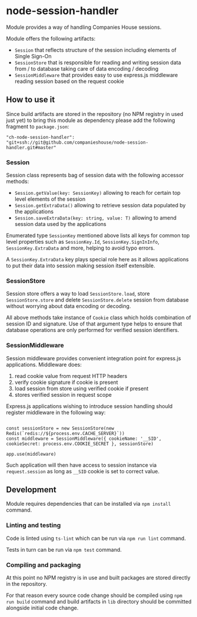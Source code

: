 # node-session-handler

Module provides a way of handling Companies House sessions.

Module offers the following artifacts:

- `Session` that reflects structure of the session including elements of Single Sign-On 
- `SessionStore` that is responsible for reading and writing session data from / to database taking care of data encoding / decoding
- `SessionMiddleware` that provides easy to use express.js middleware reading session based on the request cookie 

## How to use it

Since build artifacts are stored in the repository (no NPM registry in used just yet) to bring this module as dependency please add the following fragment to `package.json`: 

```$json
"ch-node-session-handler": "git+ssh://git@github.com/companieshouse/node-session-handler.git#master"
```

### Session

Session class represents bag of session data with the following accessor methods:

- `Session.getValue(key: SessionKey)` allowing to reach for certain top level elements of the session
- `Session.getExtraData()` allowing to retrieve session data populated by the applications
- `Session.saveExtraData(key: string, value: T)` allowing to amend session data used by the applications

Enumerated type `SessionKey` mentioned above lists all keys for common top level properties such as `SessionKey.Id`, `SessionKey.SignInInfo`, `SessionKey.ExtraData` and more, helping to avoid typo errors.

A `SessionKey.ExtraData` key plays special role here as it allows applications to put their data into session making session itself extensible. 

### SessionStore

Session store offers a way to load `SessionStore.load`, store `SessionStore.store` and delete `SessionStore.delete` session from database without worrying about data encoding or decoding. 

All above methods take instance of `Cookie` class which holds combination of session ID and signature. Use of that argument type helps to ensure that database operations are only performed for verified session identifiers.   

### SessionMiddleware

Session middleware provides convenient integration point for express.js applications. Middleware does:

1. read cookie value from request HTTP headers
2. verify cookie signature if cookie is present
3. load session from store using verified cookie if present
4. stores verified session in request scope

Express.js applications wishing to introduce session handling should register middleware in the following way:

```$javascript

const sessionStore = new SessionStore(new Redis(`redis://${process.env.CACHE_SERVER}`))
const middleware = SessionMiddleware({ cookieName: '__SID', cookieSecret: process.env.COOKIE_SECRET }, sessionStore)

app.use(middleware)
```

Such application will then have access to session instance via `request.session` as long as `__SID` cookie is set to correct value.

## Development

Module requires dependencies that can be installed via `npm install` command.

### Linting and testing

Code is linted using `ts-lint` which can be run via `npm run lint` command.

Tests in turn can be run via `npm test` command.

### Compiling and packaging

At this point no NPM registry is in use and built packages are stored directly in the repository.

For that reason every source code change should be compiled using `npm run build` command and build artifacts in `lib` directory should be committed alongside initial code change.  
